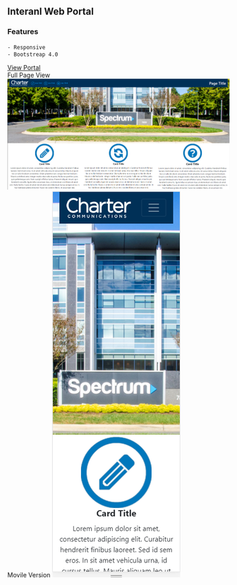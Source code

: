 ## Interanl Web Portal



### Features
```
- Responsive
- Bootstreap 4.0

```
[View Portal](https://thesmashcoder.github.io/Responsive-Web-Portal/) 
<br>
Full Page View ![Image](https://github.com/thesmashcoder/Responsive-Web-Portal/blob/master/screenshotFull.PNG)
Movile Version ![Image](https://github.com/thesmashcoder/Responsive-Web-Portal/blob/master/screenshotMobile.PNG)
